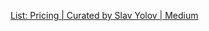 
[List: Pricing | Curated by Slav Yolov | Medium](https://medium.com/@slavyolov/list/pricing-bc2575ebec1f)


